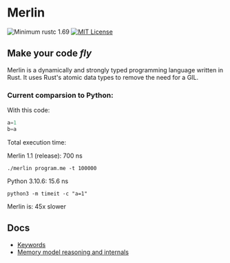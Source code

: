 # Merlin

![Minimum rustc 1.69](https://img.shields.io/badge/rustc-1.69-brightgreen)
[![MIT License](https://img.shields.io/badge/License-MIT-informational)](LICENSE)

<h2><strong>Make your code <i>fly</i></strong></h2>

Merlin is a dynamically and strongly typed programming language written in Rust. It uses Rust's atomic data types to remove the need for a GIL.

### Current comparsion to Python:

With this code:
```Python
a=1
b=a
```
Total execution time:

Merlin 1.1 (release): 700 ns

`./merlin program.me -t 100000`

Python 3.10.6: 15.6 ns 

`python3 -m timeit -c "a=1"`

Merlin is: 45x slower

## Docs
- [Keywords](docs/keywords.md)
- [Memory model reasoning and internals](docs/memory_model.md)